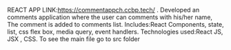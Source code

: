 REACT APP LINK:https://commentappch.ccbp.tech/ .
Developed an comments application where the user can comments with his/her name, The comment is added to comments list.
Includes:React Components, state, list, css flex box, media query, event handlers.
Technologies used:React JS, JSX , CSS.
To see the main file go to src folder
